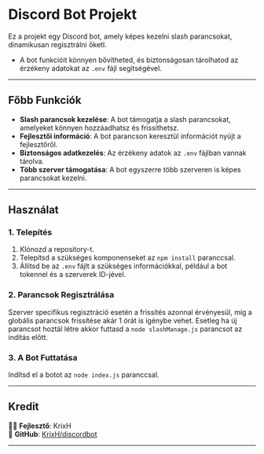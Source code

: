 # Discord Bot Projekt

Ez a projekt egy Discord bot, amely képes kezelni slash parancsokat, dinamikusan regisztrálni őketl.
- A bot funkcióit könnyen bővítheted, és biztonságosan tárolhatod az érzékeny adatokat az `.env` fájl segítségével.

---

## **Főbb Funkciók**

- **Slash parancsok kezelése**: A bot támogatja a slash parancsokat, amelyeket könnyen hozzáadhatsz és frissíthetsz.
- **Fejlesztői információ**: A bot parancson keresztül információt nyújt a fejlesztőről.
- **Biztonságos adatkezelés**: Az érzékeny adatok az `.env` fájlban vannak tárolva.
- **Több szerver támogatása**: A bot egyszerre több szerveren is képes parancsokat kezelni.

---

## **Használat**

### **1. Telepítés**

1. Klónozd a repository-t.
2. Telepítsd a szükséges komponenseket az `npm install` paranccsal.
3. Állítsd be az `.env` fájlt a szükséges információkkal, például a bot tokennel és a szerverek ID-jével.

### **2. Parancsok Regisztrálása**

Szerver specifikus regisztráció esetén a frissítés azonnal érvényesül, míg a globális parancsok frissítése akár 1 órát is igénybe vehet.
Esetleg ha új parancsot hoztál létre akkor futtasd a `node slashManage.js` parancsot az indítás előtt.

### **3. A Bot Futtatása**

Indítsd el a botot az `node index.js` paranccsal.

---

## **Kredit**
👨‍💻 **Fejlesztő**: KrixH  
🔗 **GitHub**: [KrixH/discordbot](https://github.com/KrixH/discordbot)

---
